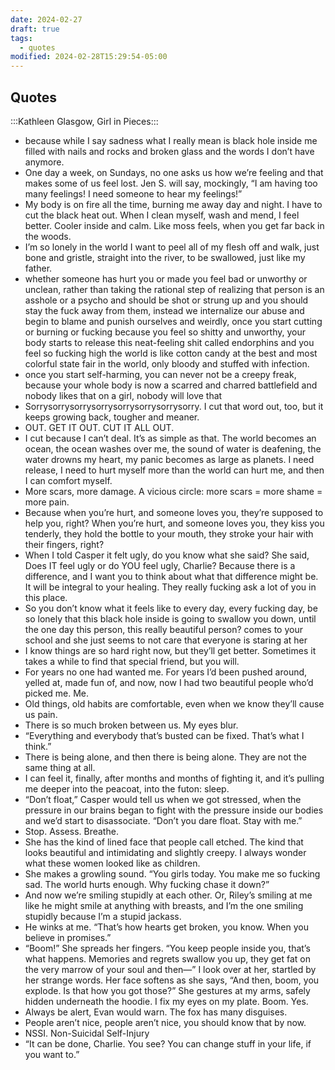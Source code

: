 ```yaml
---
date: 2024-02-27
draft: true
tags:
  - quotes
modified: 2024-02-28T15:29:54-05:00
---
```


## Quotes

:::Kathleen Glasgow, Girl in Pieces:::
- because while I say sadness what I really mean is black hole inside me filled with nails and rocks and broken glass and the words I don’t have anymore.
- One day a week, on Sundays, no one asks us how we’re feeling and that makes some of us feel lost. Jen S. will say, mockingly, “I am having too many feelings! I need someone to hear my feelings!”
- My body is on fire all the time, burning me away day and night. I have to cut the black heat out. When I clean myself, wash and mend, I feel better. Cooler inside and calm. Like moss feels, when you get far back in the woods.
- I’m so lonely in the world I want to peel all of my flesh off and walk, just bone and gristle, straight into the river, to be swallowed, just like my father.
- whether someone has hurt you or made you feel bad or unworthy or unclean, rather than taking the rational step of realizing that person is an asshole or a psycho and should be shot or strung up and you should stay the fuck away from them, instead we internalize our abuse and begin to blame and punish ourselves and weirdly, once you start cutting or burning or fucking because you feel so shitty and unworthy, your body starts to release this neat-feeling shit called endorphins and you feel so fucking high the world is like cotton candy at the best and most colorful state fair in the world, only bloody and stuffed with infection.
- once you start self-harming, you can never not be a creepy freak, because your whole body is now a scarred and charred battlefield and nobody likes that on a girl, nobody will love that
- Sorrysorrysorrysorrysorrysorrysorrysorry.
	I cut that word out, too, but it keeps growing back, tougher and meaner.
- OUT. GET IT OUT. CUT IT ALL OUT.
- I cut because I can’t deal. It’s as simple as that. The world becomes an ocean, the ocean washes over me, the sound of water is deafening, the water drowns my heart, my panic becomes as large as planets. I need release, I need to hurt myself more than the world can hurt me, and then I can comfort myself.
- More scars, more damage. A vicious circle: more scars = more shame = more pain.
- Because when you’re hurt, and someone loves you, they’re supposed to help you, right? When you’re hurt, and someone loves you, they kiss you tenderly, they hold the bottle to your mouth, they stroke your hair with their fingers, right?
- When I told Casper it felt ugly, do you know what she said? She said, Does IT feel ugly or do YOU feel ugly, Charlie? Because there is a difference, and I want you to think about what that difference might be. It will be integral to your healing.
	They really fucking ask a lot of you in this place.
- So you don’t know what it feels like to every day, every fucking day, be so lonely that this black hole inside is going to swallow you down, until the one day this person, this really beautiful person? comes to your school and she just seems to not care that everyone is staring at her
- I know things are so hard right now, but they’ll get better. Sometimes it takes a while to find that special friend, but you will.
- For years no one had wanted me. For years I’d been pushed around, yelled at, made fun of, and now, now I had two beautiful people who’d picked me. Me.
- Old things, old habits are comfortable, even when we know they’ll cause us pain.
- There is so much broken between us. My eyes blur.
- “Everything and everybody that’s busted can be fixed. That’s what I think.”
- There is being alone, and then there is being alone. They are not the same thing at all.
- I can feel it, finally, after months and months of fighting it, and it’s pulling me deeper into the peacoat, into the futon: sleep.
- “Don’t float,” Casper would tell us when we got stressed, when the pressure in our brains began to fight with the pressure inside our bodies and we’d start to disassociate. “Don’t you dare float. Stay with me.”
- Stop. Assess. Breathe.
- She has the kind of lined face that people call etched. The kind that looks beautiful and intimidating and slightly creepy. I always wonder what these women looked like as children.
- She makes a growling sound. “You girls today. You make me so fucking sad. The world hurts enough. Why fucking chase it down?”
- And now we’re smiling stupidly at each other. Or, Riley’s smiling at me like he might smile at anything with breasts, and I’m the one smiling stupidly because I’m a stupid jackass.
- He winks at me. “That’s how hearts get broken, you know. When you believe in promises.”
- “Boom!” She spreads her fingers. “You keep people inside you, that’s what happens. Memories and regrets swallow you up, they get fat on the very marrow of your soul and then—”
	I look over at her, startled by her strange words. Her face softens as she says, “And then, boom, you explode. Is that how you got those?” She gestures at my arms, safely hidden underneath the hoodie.
	I fix my eyes on my plate. Boom. Yes.
- Always be alert, Evan would warn. The fox has many disguises.
- People aren’t nice, people aren’t nice, you should know that by now.
- NSSI. Non-Suicidal Self-Injury
- “It can be done, Charlie. You see? You can change stuff in your life, if you want to.”
